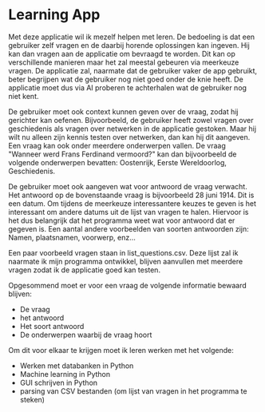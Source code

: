 # Learning App #

Met deze applicatie wil ik mezelf helpen met leren. De bedoeling is dat een gebruiker zelf vragen en de daarbij horende oplossingen kan ingeven. Hij kan dan vragen aan de applicatie om bevraagd te worden. Dit kan op verschillende manieren maar het zal meestal gebeuren via meerkeuze vragen. De applicatie zal, naarmate dat de gebruiker vaker de app gebruikt, beter begrijpen wat de gebruiker nog niet goed onder de knie heeft. De applicatie moet dus via AI proberen te achterhalen wat de gebruiker nog niet kent.

De gebruiker moet ook context kunnen geven over de vraag, zodat hij gerichter kan oefenen. Bijvoorbeeld, de gebruiker heeft zowel vragen over geschiedenis als vragen over netwerken in de applicatie gestoken. Maar hij wilt nu alleen zijn kennis testen over netwerken, dan kan hij dit aangeven. Een vraag kan ook onder meerdere onderwerpen vallen. De vraag "Wanneer werd Frans Ferdinand vermoord?" kan dan bijvoorbeeld de volgende onderwerpen bevatten: Oostenrijk, Eerste Wereldoorlog, Geschiedenis.

De gebruiker moet ook aangeven wat voor antwoord de vraag verwacht. Het antwoord op de bovenstaande vraag is bijvoorbeeld 28 juni 1914. Dit is een datum. Om tijdens de meerkeuze interessantere keuzes te geven is het interessant om andere datums uit de lijst van vragen te halen. Hiervoor is het dus belangrijk dat het programma weet wat voor antwoord dat er gegeven is. Een aantal andere voorbeelden van soorten antwoorden zijn: Namen, plaatsnamen, voorwerp, enz...

Een paar voorbeeld vragen staan in list_questions.csv. Deze lijst zal ik naarmate ik mijn programma ontwikkel, blijven aanvullen met meerdere vragen zodat ik de applicatie goed kan testen.

Opgesommend moet er voor een vraag de volgende informatie bewaard blijven:
  * De vraag
  * het antwoord
  * Het soort antwoord
  * De onderwerpen waarbij de vraag hoort

Om dit voor elkaar te krijgen moet ik leren werken met het volgende:
  * Werken met databanken in Python
  * Machine learning in Python
  * GUI schrijven in Python
  * parsing van CSV bestanden (om lijst van vragen in het programma te steken)

